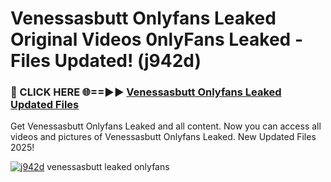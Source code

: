 # Venessasbutt Onlyfans Leaked Original Videos 0nlyFans Leaked - Files Updated! (j942d)

<h3>🔴 CLICK HERE 🌐==►► <a href="https://tinyurl.com/2jnfzry5" rel="nofollow">Venessasbutt Onlyfans Leaked Updated Files</a></h3>

Get Venessasbutt Onlyfans Leaked and all content. Now you can access all videos and pictures of Venessasbutt Onlyfans Leaked. New Updated Files 2025!

[![j942d](https://i.imgur.com/GyGTBgg.gif)](https://tinyurl.com/2jnfzry5)
venessasbutt leaked onlyfans